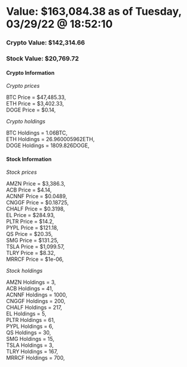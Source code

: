 # Value: $163,084.38 as of Tuesday, 03/29/22 @ 18:52:10 

### Crypto Value: $142,314.66

### Stock Value: $20,769.72

#### Crypto Information 
*Crypto prices* 

BTC Price = $47,485.33,  
ETH Price = $3,402.33,  
DOGE Price = $0.14,  


*Crypto holdings* 

BTC Holdings = 1.06BTC,  
ETH Holdings = 26.960005962ETH,  
DOGE Holdings = 1809.826DOGE,  


#### Stock Information 

*Stock prices* 

AMZN Price = $3,386.3,  
ACB Price = $4.14,  
ACNNF Price = $0.0489,  
CNGGF Price = $0.18725,  
CHALF Price = $0.3198,  
EL Price = $284.93,  
PLTR Price = $14.2,  
PYPL Price = $121.18,  
QS Price = $20.35,  
SMG Price = $131.25,  
TSLA Price = $1,099.57,  
TLRY Price = $8.32,  
MRRCF Price = $1e-06,  


*Stock holdings* 

AMZN Holdings = 3,  
ACB Holdings = 41,  
ACNNF Holdings = 1000,  
CNGGF Holdings = 200,  
CHALF Holdings = 217,  
EL Holdings = 5,  
PLTR Holdings = 61,  
PYPL Holdings = 6,  
QS Holdings = 30,  
SMG Holdings = 15,  
TSLA Holdings = 3,  
TLRY Holdings = 167,  
MRRCF Holdings = 700,  


